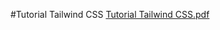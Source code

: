 #Tutorial Tailwind CSS
[Tutorial Tailwind CSS.pdf](https://github.com/robyyant0/tokofashion/files/12776691/Tutorial.Tailwind.CSS.pdf)
